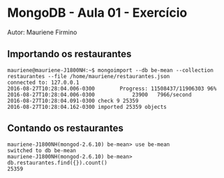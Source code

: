 # MongoDB - Aula 01 - Exercício

Autor: Mauriene Firmino

## Importando os restaurantes

``` 
mauriene@mauriene-J1800NH:~$ mongoimport --db be-mean --collection restaurantes --file /home/mauriene/restaurantes.json
connected to: 127.0.0.1
2016-08-27T10:28:04.006-0300 		Progress: 11508437/11906303	96%
2016-08-27T10:28:04.006-0300 			23900	7966/second
2016-08-27T10:28:04.091-0300 check 9 25359
2016-08-27T10:28:04.162-0300 imported 25359 objects

```

## Contando os restaurantes

```
mauriene-J1800NH(mongod-2.6.10) be-mean> use be-mean
switched to db be-mean
mauriene-J1800NH(mongod-2.6.10) be-mean> db.restaurantes.find({}).count()
25359

```
